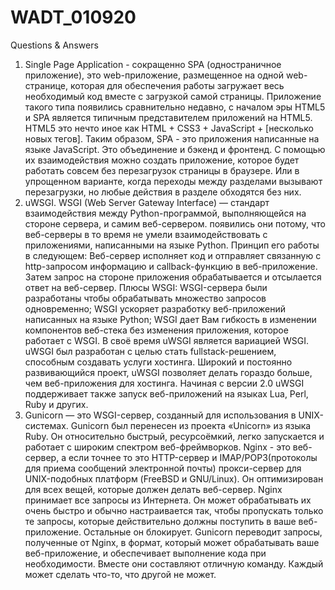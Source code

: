 # WADT_010920
Questions & Answers
1. Single Page Application - сокращенно SPA (одностраничное приложение), это web-приложение, размещенное на одной web-странице, которая для обеспечения работы загружает весь необходимый код вместе с загрузкой самой страницы. Приложение такого типа появились сравнительно недавно, с началом эры HTML5 и SPA является типичным представителем приложений на HTML5.  HTML5 это нечто иное как HTML + CSS3 + JavaScript + [несколько новых тегов]. Таким образом, SPA - это приложения написанные на языке JavaScript. 
Это объединение и бэкенд и фронтенд. С помощью их взаимодействия можно создать приложение, которое будет работать совсем без перезагрузок страницы в браузере. Или в упрощенном варианте, когда переходы между разделами вызывают перезагрузки, но любые действия в разделе обходятся без них.
2. uWSGI. WSGI (Web Server Gateway Interface) — стандарт взаимодействия между Python-программой, выполняющейся на стороне сервера, и самим веб-сервером. появились они потому, что веб-серверы в то время не умели взаимодействовать с приложениями, написанными на языке Python. Принцип его работы в следующем: Веб-сервер исполняет код и отправляет связанную с http-запросом информацию и callback-функцию в веб-приложение. Затем запрос на стороне приложения обрабатывается и отсылается ответ на веб-сервер. Плюсы WSGI: WSGI-сервера были разработаны чтобы обрабатывать множество запросов одновременно; WSGI ускоряет разработку веб-приложений написанных на языке Python; WSGI дает Вам гибкость в изменении компонентов веб-стека без изменения приложения, которое работает с WSGI.
В своё время uWSGI является вариацией WSGI. uWSGI был разработан с целью стать fullstack-решением, способным создавать услуги хостинга. 
Широкий и постоянно развивающийся проект, uWSGI позволяет делать гораздо больше, чем веб-приложения для хостинга. Начиная с версии 2.0 uWSGI поддерживает также запуск веб-приложений на языках Lua, Perl, Ruby и других.
3. Gunicorn — это WSGI-сервер, созданный для использования в UNIX-системах. Gunicorn был перенесен из проекта «Unicorn» из языка Ruby. Он относительно быстрый, ресурсоёмкий, легко запускается и работает с широким спектром веб-фреймворков.
Nginx - это веб-сервер, а если точнее то это HTTP-сервер и IMAP/POP3(протоколы для приема сообщений электронной почты) прокси-сервер для UNIX-подобных платформ (FreeBSD и GNU/Linux). Он оптимизирован для всех вещей, которые должен делать веб-сервер.
Nginx принимает все запросы из Интернета. Он может обрабатывать их очень быстро и обычно настраивается так, чтобы пропускать только те запросы, которые действительно должны поступить в ваше веб-приложение. Остальные он блокирует.
Gunicorn переводит запросы, полученные от Nginx, в формат, который может обрабатывать ваше веб-приложение, и обеспечивает выполнение кода при необходимости.
Вместе они составляют отличную команду. Каждый может сделать что-то, что другой не может.




